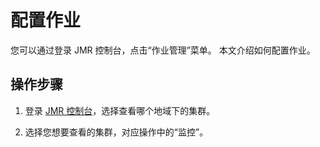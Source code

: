 # 配置作业

您可以通过登录 JMR 控制台，点击“作业管理”菜单。
本文介绍如何配置作业。

## 操作步骤
1. 登录 [JMR 控制台](https://xdata.jdcloud.com/rmgr/resources/res-manage/custom-resources.html#/)，选择查看哪个地域下的集群。

2. 选择您想要查看的集群，对应操作中的“监控”。


	   


